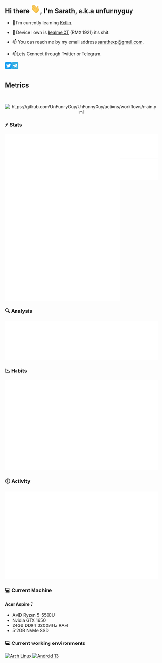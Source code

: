<p align="center">
<h2>Hi there <img src="https://raw.githubusercontent.com/ABSphreak/ABSphreak/master/gifs/Hi.gif" width="30px" height="30px">, I'm Sarath, a.k.a unfunnyguy</h2>
</p>

- 🌱 I’m currently learning [Kotlin](https://kotlinlang.org/).
- 📱 Device I own is [Realme XT](https://www.gsmarena.com/realme_xt-9813.php) (RMX 1921) it's shit.

- 📫 You can reach me by my email address sarathexp@gmail.com.
- 📫Lets Connect through Twitter or Telegram.

<a href="https://twitter.com/sarathexp">
  <img align="left" alt="sarath's Twitter" width="22px" src="https://raw.githubusercontent.com/edent/SuperTinyIcons/master/images/svg/twitter.svg" />
</a>

<a href="https://t.me/unfunnyguy2">
  <img align="left" alt="unfunnyguy's Telegram" width="22px" src="https://raw.githubusercontent.com/edent/SuperTinyIcons/master/images/svg/telegram.svg" />
</a>
<br><br>

## Metrics

<br>
<p align="center">
  <img src="https://github.com/UnFunnyGuy/UnFunnyGuy/actions/workflows/main.yml/badge.svg" alt="https://github.com/UnFunnyGuy/UnFunnyGuy/actions/workflows/main.yml">
</p>

### ⚡ Stats

<div style="display: flex;">
  <img src="https://raw.githubusercontent.com/UnFunnyGuy/UnFunnyGuy/main/Stats.svg" alt="image1" style="float:left;width:380px;">
  <div style="float:right; width:250px;">
    <img src="https://raw.githubusercontent.com/UnFunnyGuy/UnFunnyGuy/main/Calendar.svg" alt="image2">
    <img src="https://raw.githubusercontent.com/UnFunnyGuy/UnFunnyGuy/main/Activity.svg" alt="image3">
  </div>
</div>

### 🔍 Analysis

<p align="center">
  <img src="https://github.com/UnFunnyGuy/UnFunnyGuy/blob/main/Analysis.svg" alt="UnFunnyGuy">
</p>

### 📉 Habits

<p align="center">
  <img src="https://github.com/UnFunnyGuy/UnFunnyGuy/blob/main/Habits.svg" alt="UnFunnyGuy">
</p>

### 🕕 Activity

<p align="center">
  <img src="https://github.com/UnFunnyGuy/UnFunnyGuy/blob/main/Activity.svg" alt="UnFunnyGuy">
</p>

### 💻 Current Machine

#### Acer Aspire 7

- AMD Ryzen 5-5500U
- Nvidia GTX 1650
- 24GB DDR4 3200MHz RAM
- 512GB NVMe SSD

### 💻 Current working environments

[![Arch Linux](https://img.shields.io/badge/Arch%20Linux-1793D1?logo=arch-linux&logoColor=fff&style=for-the-badge)](https://archlinux.org/)
[![Android 13](https://img.shields.io/badge/Android13-3DDC84?style=for-the-badge&logo=android&logoColor=white)](https://www.android.com/android-13/)
